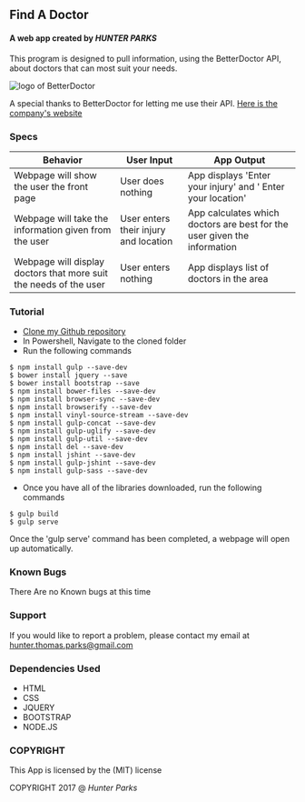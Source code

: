 ## Find A Doctor
#### A web app created by *_HUNTER PARKS_*

This program is designed to pull information, using the BetterDoctor API, about doctors that can most suit your needs.

![logo of BetterDoctor][logo]

A special thanks to BetterDoctor for letting me use their API. [Here is the company's website](http://betterdoctor.com/)

### Specs

| Behavior | User Input | App Output |
| -------- | ---------- | ---------- |
| Webpage will show the user the front page | User does nothing | App displays 'Enter your injury' and ' Enter your location'|
| Webpage will take the information given from the user | User enters their injury and location | App calculates which doctors are best for the user given the information |
| Webpage will display doctors that more suit the needs of the user | User enters nothing | App displays list of doctors in the area |

### Tutorial
* [Clone my Github repository](https://github.com/HunterTParks/doctor-search-api)
* In Powershell, Navigate to the cloned folder
* Run the following commands

```console
$ npm install gulp --save-dev
$ bower install jquery --save
$ bower install bootstrap --save
$ npm install bower-files --save-dev
$ npm install browser-sync --save-dev
$ npm install browserify --save-dev
$ npm install vinyl-source-stream --save-dev
$ npm install gulp-concat --save-dev
$ npm install gulp-uglify --save-dev
$ npm install gulp-util --save-dev
$ npm install del --save-dev
$ npm install jshint --save-dev
$ npm install gulp-jshint --save-dev
$ npm install gulp-sass --save-dev
```

* Once you have all of the libraries downloaded, run the following commands

```console
$ gulp build
$ gulp serve
```

Once the 'gulp serve' command has been completed, a webpage will open up automatically.

### Known Bugs
There Are no Known bugs at this time

### Support
If you would like to report a problem, please contact my email at hunter.thomas.parks@gmail.com

### Dependencies Used
* HTML
* CSS
* JQUERY
* BOOTSTRAP
* NODE.JS

### COPYRIGHT
This App is licensed by the (MIT) license

COPYRIGHT 2017 @ *_Hunter Parks_*



[logo]: https://images-na.ssl-images-amazon.com/images/I/71eJ7bU3R0L.png
